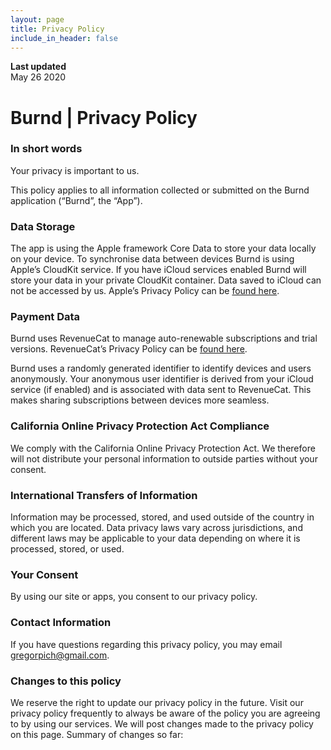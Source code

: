 ```yaml
---
layout: page
title: Privacy Policy
include_in_header: false
---
```


**Last updated**  
May 26 2020

# Burnd | Privacy Policy

### **In short words**

Your privacy is important to us.

This policy applies to all information collected or submitted on the Burnd application (“Burnd”, the “App”).

### **Data Storage**

The app is using the Apple framework Core Data to store your data locally on your device. To synchronise data between devices Burnd is using Apple’s CloudKit service. If you have iCloud services enabled Burnd will store your data in your private CloudKit container. Data saved to iCloud can not be accessed by us. Apple’s Privacy Policy can be [found here](https://www.apple.com/legal/privacy/en-ww/).

### **Payment Data**

Burnd uses RevenueCat to manage auto-renewable subscriptions and trial versions. RevenueCat’s Privacy Policy can be [found here](https://www.revenuecat.com/privacy).

Burnd uses a randomly generated identifier to identify devices and users anonymously. Your anonymous user identifier is derived from your iCloud service (if enabled) and is associated with data sent to RevenueCat. This makes sharing subscriptions between devices more seamless.

### **California Online Privacy Protection Act Compliance**

We comply with the California Online Privacy Protection Act. We therefore will not distribute your personal information to outside parties without your consent.

### **International Transfers of Information**

Information may be processed, stored, and used outside of the country in which you are located. Data privacy laws vary across jurisdictions, and different laws may be applicable to your data depending on where it is processed, stored, or used.

### **Your Consent**

By using our site or apps, you consent to our privacy policy.

### **Contact Information**

If you have questions regarding this privacy policy, you may email gregorpich@gmail.com.

### **Changes to this policy**

We reserve the right to update our privacy policy in the future. Visit our privacy policy frequently to always be aware of the policy you are agreeing to by using our services. We will post changes made to the privacy policy on this page. Summary of changes so far: